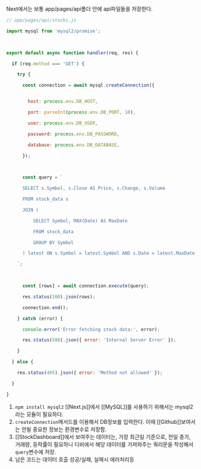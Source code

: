 Next에서는 보통 app/pages/api폴더 안에 api파일들을 저장한다.

```javascript
// app/pages/api/stocks.js

import mysql from 'mysql2/promise';

  

export default async function handler(req, res) {

  if (req.method === 'GET') {

    try {

      const connection = await mysql.createConnection({


        host: process.env.DB_HOST,

        port: parseInt(process.env.DB_PORT, 10),

        user: process.env.DB_USER,

        password: process.env.DB_PASSWORD,

        database: process.env.DB_DATABASE,

      });

  

      const query = `

      SELECT s.Symbol, s.Close AS Price, s.Change, s.Volume

      FROM stock_data s

      JOIN (

          SELECT Symbol, MAX(Date) AS MaxDate

          FROM stock_data

          GROUP BY Symbol

      ) latest ON s.Symbol = latest.Symbol AND s.Date = latest.MaxDate

    `;

  

      const [rows] = await connection.execute(query);

      res.status(200).json(rows);

      connection.end();

    } catch (error) {

      console.error('Error fetching stock data:', error);

      res.status(500).json({ error: 'Internal Server Error' });

    }

  } else {

    res.status(405).json({ error: 'Method not allowed' });

  }

}
```

1. `npm install mysql2` [[Next.js]]에서 [[MySQL]]를 사용하기 위해서는 mysql2라는 모듈이 필요하다.
2. `createConnection`메서드를 이용해서 DB정보를 입력한다. 이때 [[Github]]보여서는 안될 중요한 정보는 환경변수로 저장함.
3. [[StockDashboard]]에서 보여주는 데이터는, 가장 최근일 기준으로, 전일 종가, 거래량, 등락률이 필요하니 디비에서 해당 데이터를 가져와주는 쿼리문을 작성해서 `query`변수에 저장.
4. 남은 코드는 데이터 호출 성공/실패, 실패시 에러처리등